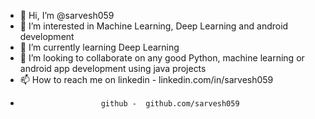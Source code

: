 - 👋 Hi, I’m @sarvesh059
- 👀 I’m interested in Machine Learning, Deep Learning and android development
- 🌱 I’m currently learning Deep Learning
- 💞️ I’m looking to collaborate on any good Python, machine learning or android app development using java projects
- 📫 How to reach me on linkedin - linkedin.com/in/sarvesh059
-                       github -  github.com/sarvesh059

<!---
sarvesh059/sarvesh059 is a ✨ special ✨ repository because its `README.md` (this file) appears on your GitHub profile.
You can click the Preview link to take a look at your changes.
--->
